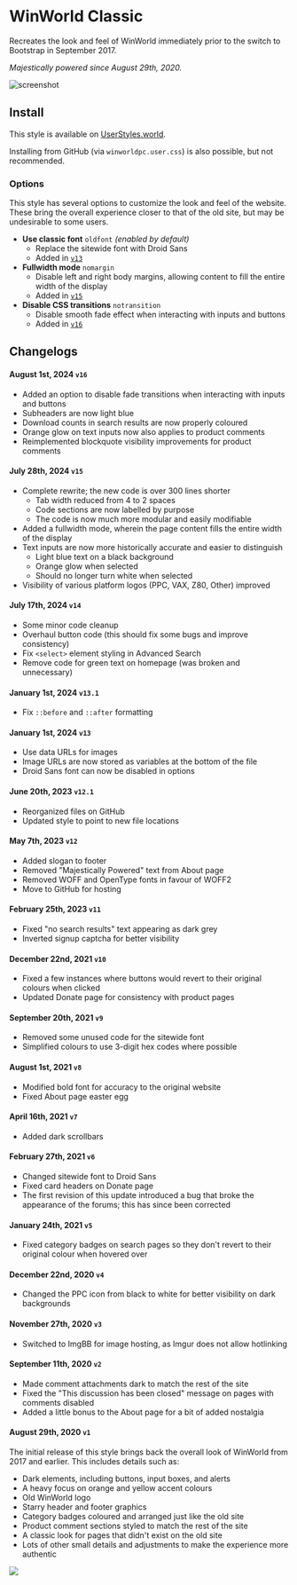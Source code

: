 # WinWorld Classic
Recreates the look and feel of WinWorld immediately prior to the switch to Bootstrap in September 2017.

*Majestically powered since August 29th, 2020.*

![screenshot](preview.png)

## Install
This style is available on [UserStyles.world](https://userstyles.world/style/512/winworld-classic).

Installing from GitHub (via `winworldpc.user.css`) is also possible, but not recommended.

### Options
This style has several options to customize the look and feel of the website. These bring the overall experience closer to that of the old site, but may be undesirable to some users.

* **Use classic font** `oldfont` *(enabled by default)*
    * Replace the sitewide font with Droid Sans
    * Added in [`v13`](https://github.com/cocoelacanth/winworld-classic#january-1st-2024-v13)
* **Fullwidth mode** `nomargin`
    * Disable left and right body margins, allowing content to fill the entire width of the display
    * Added in [`v15`](https://github.com/cocoelacanth/winworld-classic#july-28th-2024-v15)
* **Disable CSS transitions** `notransition`
    * Disable smooth fade effect when interacting with inputs and buttons
    * Added in [`v16`](https://github.com/cocoelacanth/winworld-classic#august-1st-2024-v16)

## Changelogs
#### August 1st, 2024 `v16`
* Added an option to disable fade transitions when interacting with inputs and buttons
* Subheaders are now light blue
* Download counts in search results are now properly coloured
* Orange glow on text inputs now also applies to product comments
* Reimplemented blockquote visibility improvements for product comments

#### July 28th, 2024 `v15`
* Complete rewrite; the new code is over 300 lines shorter
    * Tab width reduced from 4 to 2 spaces
    * Code sections are now labelled by purpose
    * The code is now much more modular and easily modifiable
* Added a fullwidth mode, wherein the page content fills the entire width of the display
* Text inputs are now more historically accurate and easier to distinguish
    * Light blue text on a black background
    * Orange glow when selected
    * Should no longer turn white when selected
* Visibility of various platform logos (PPC, VAX, Z80, Other) improved

#### July 17th, 2024 `v14`
* Some minor code cleanup
* Overhaul button code (this should fix some bugs and improve consistency)
* Fix `<select>` element styling in Advanced Search
* Remove code for green text on homepage (was broken and unnecessary)

#### January 1st, 2024 `v13.1`
* Fix `::before` and `::after` formatting

#### January 1st, 2024 `v13`
* Use data URLs for images
* Image URLs are now stored as variables at the bottom of the file
* Droid Sans font can now be disabled in options

#### June 20th, 2023 `v12.1`
* Reorganized files on GitHub
* Updated style to point to new file locations

#### May 7th, 2023 `v12`
* Added slogan to footer
* Removed "Majestically Powered" text from About page
* Removed WOFF and OpenType fonts in favour of WOFF2
* Move to GitHub for hosting

#### February 25th, 2023 `v11`
* Fixed "no search results" text appearing as dark grey
* Inverted signup captcha for better visibility

#### December 22nd, 2021 `v10`
* Fixed a few instances where buttons would revert to their original colours when clicked
* Updated Donate page for consistency with product pages

#### September 20th, 2021 `v9`
* Removed some unused code for the sitewide font
* Simplified colours to use 3-digit hex codes where possible

#### August 1st, 2021 `v8`
* Modified bold font for accuracy to the original website
* Fixed About page easter egg

#### April 16th, 2021 `v7`
* Added dark scrollbars

#### February 27th, 2021 `v6`
* Changed sitewide font to Droid Sans
* Fixed card headers on Donate page
* The first revision of this update introduced a bug that broke the appearance of the forums; this has since been corrected

#### January 24th, 2021 `v5`
* Fixed category badges on search pages so they don't revert to their original colour when hovered over

#### December 22nd, 2020 `v4`
* Changed the PPC icon from black to white for better visibility on dark backgrounds

#### November 27th, 2020 `v3`
* Switched to ImgBB for image hosting, as Imgur does not allow hotlinking

#### September 11th, 2020 `v2`
* Made comment attachments dark to match the rest of the site
* Fixed the "This discussion has been closed" message on pages with comments disabled
* Added a little bonus to the About page for a bit of added nostalgia

#### August 29th, 2020 `v1`
The initial release of this style brings back the overall look of WinWorld from 2017 and earlier. This includes details such as:
* Dark elements, including buttons, input boxes, and alerts
* A heavy focus on orange and yellow accent colours
* Old WinWorld logo
* Starry header and footer graphics
* Category badges coloured and arranged just like the old site
* Product comment sections styled to match the rest of the site
* A classic look for pages that didn't exist on the old site
* Lots of other small details and adjustments to make the experience more authentic

![](images/mu-logo.png)
